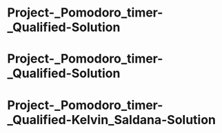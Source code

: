 # Project-_Pomodoro_timer-_Qualified-Solution
# Project-_Pomodoro_timer-_Qualified-Solution
# Project-_Pomodoro_timer-_Qualified-Kelvin_Saldana-Solution
